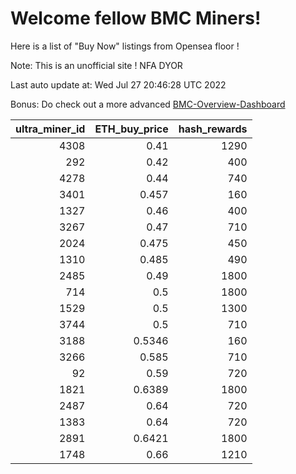 # Welcome fellow BMC Miners!
Here is a list of "Buy Now" listings from Opensea floor !

Note: This is an unofficial site ! NFA DYOR

Last auto update at: Wed Jul 27 20:46:28 UTC 2022

Bonus: Do check out a more advanced [BMC-Overview-Dashboard](https://dune.com/defifunk/BMC-Overview-Dashboard)


|   ultra_miner_id |   ETH_buy_price |   hash_rewards |
|-----------------:|----------------:|---------------:|
|             4308 |          0.41   |           1290 |
|              292 |          0.42   |            400 |
|             4278 |          0.44   |            740 |
|             3401 |          0.457  |            160 |
|             1327 |          0.46   |            400 |
|             3267 |          0.47   |            710 |
|             2024 |          0.475  |            450 |
|             1310 |          0.485  |            490 |
|             2485 |          0.49   |           1800 |
|              714 |          0.5    |           1800 |
|             1529 |          0.5    |           1300 |
|             3744 |          0.5    |            710 |
|             3188 |          0.5346 |            160 |
|             3266 |          0.585  |            710 |
|               92 |          0.59   |            720 |
|             1821 |          0.6389 |           1800 |
|             2487 |          0.64   |            720 |
|             1383 |          0.64   |            720 |
|             2891 |          0.6421 |           1800 |
|             1748 |          0.66   |           1210 |